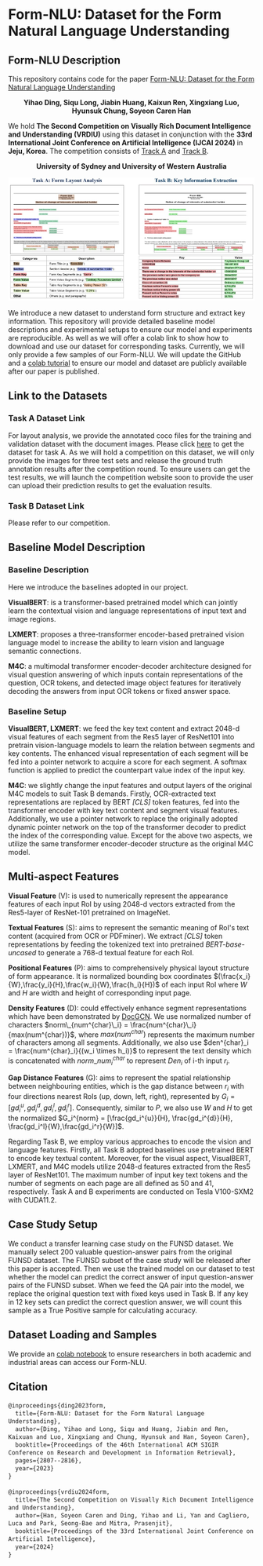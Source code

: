 # Form-NLU: Dataset for the Form Natural Language Understanding

## Form-NLU Description
This repository contains code for the paper [Form-NLU: Dataset for the Form Natural Language Understanding](https://dl.acm.org/doi/abs/10.1145/3539618.3591886)
__<p align="center">Yihao Ding, Siqu Long, Jiabin Huang, Kaixun Ren, Xingxiang Luo, Hyunsuk Chung, Soyeon Caren Han</p>__

We hold **The Second Competition on Visually Rich Document Intelligence and Understanding (VRDIU)** using this dataset in conjunction with the **33rd International Joint Conference on Artificial Intelligence (IJCAI 2024)** in **Jeju, Korea**. The competition consists of <a href='https://www.kaggle.com/competitions/dociu2024-form-nlu?rvi=1'>Track A</a> and <a href='https://www.kaggle.com/competitions/dociu-form-nlu-2024-track-2/data'>Track B</a>.

__<p align="center">University of Sydney and University of Western Australia</p>__
<p align="center"><img src="images/task_definition_v2.jpg" width="750" /></p>

We introduce a new dataset to understand form structure and extract key information. This repository will provide detailed baseline model descriptions and experimental setups to ensure our model and experiments are reproducible. As well as we will offer a colab link to show how to download and use our dataset for corresponding tasks.   Currently, we will only provide a few samples of our Form-NLU. We will update the GitHub and a [colab tutorial](https://colab.research.google.com/drive/1m399VuMHU3zKvXQdtZAWAediPUE8hhQc) to ensure our model and dataset are publicly available after our paper is published. 

## Link to the Datasets
### Task A Dataset Link
For layout analysis, we provide the annotated coco files for the training and validation dataset with the document images. Please click [here](https://drive.google.com/file/d/1tVFb9ciMaQJ4hvmTnY53A59Z8qoddhCv/view?usp=drive_link) to get the dataset for task A.
As we will hold a competition on this dataset, we will only provide the images for three test sets and release the ground truth annotation results after the competition round. To ensure users can get the test results, we will launch the competition website soon to provide the user can upload their prediction results to get the evaluation results. 

### Task B Dataset Link
Please refer to our competition.

## Baseline Model Description
### Baseline Description
Here we introduce the baselines adopted in our project.

**VisualBERT**: is a transformer-based pretrained model which can jointly learn the contextual vision and language representations of input text and image regions.

**LXMERT**: proposes a three-transformer encoder-based pretrained vision language model to increase the ability to learn vision and language semantic connections.

**M4C**: a multimodal transformer encoder-decoder architecture designed for visual question answering of which inputs contain representations of the question, OCR tokens, and detected image object features for iteratively decoding the answers from input OCR tokens or fixed answer space. 

### Baseline Setup
**VisualBERT, LXMERT**: we feed the key text content and extract 2048-d visual features of each segment from the Res5 layer of ResNet101 into pretrain vision-language models to learn the relation between segments and key contents. The enhanced visual representation of each segment will be fed into a pointer network to acquire a score for each segment. A softmax function is applied to predict the counterpart value index of the input key.

**M4C**: we slightly change the input features and output layers of the original M4C models to suit Task B demands. Firstly, OCR-extracted text representations are replaced by BERT *[CLS]* token features, fed into the transformer encoder with key text content and segment visual features. Additionally, we use a pointer network to replace the originally adopted dynamic pointer network on the top of the transformer decoder to predict the index of the corresponding value. Except for the above two aspects, we utilize the same transformer encoder-decoder structure as the original M4C model.
## Multi-aspect Features
**Visual Feature** (V): is used to numerically represent the appearance features of each input RoI by using 2048-d vectors extracted from the Res5-layer of ResNet-101 pretrained on ImageNet. 

**Textual Features** (S): aims to represent the semantic meaning of RoI's text content (acquired from OCR or PDFminer). We extract *[CLS]* token representations by feeding the tokenized text into pretrained *BERT-base-uncased* to generate a 768-d textual feature for each RoI. 

**Positional Features** (P): aims to comprehensively physical layout structure of form appearance. It is normalized bounding box coordinates $(\frac{x_i}{W},\frac{y_i}{H},\frac{w_i}{W},\frac{h_i}{H})$ of each input RoI where $W$ and $H$ are width and height of corresponding input page. 

**Density Features** (D): could effectively enhance segment representations which have been demonstrated by [DocGCN](https://github.com/adlnlp/doc_gcn). We use normalized number of characters $norm\_{num^{char}\_i} = \frac{num^{char}\_i}{max(num^{char})}$, where $max(num^{char})$ represents the maximum number of characters among all segments. Additionally, we also use $den^{char}_i = \frac{num^{char}_i}{(w_i \times h_i)}$ to represent the text density which is concatenated with $norm\_num^{char}_i$ to represent $Den_i$ of i-th input $r_i$.

**Gap Distance Features** (G): aims to represent the spatial relationship between neighbouring entities, which is the gap distance between $r_i$ with four directions nearest RoIs (up, down, left, right), represented by $G_i = [gd_i^{u}, gd_i^{d}, gd_i^l,gd_i^r]$. Consequently, similar to $P$, we also use $W$ and $H$ to get the normalized $G_i^{norm} = [\frac{gd_i^{u}}{H}, \frac{gd_i^{d}}{H}, \frac{gd_i^l}{W},\frac{gd_i^r}{W}]$.

Regarding Task B, we employ various approaches to encode the vision and language features. Firstly, all Task B adopted baselines use pretrained BERT to encode key textual content. Moreover, for the visual aspect, VisualBERT, LXMERT, and M4C models utilize 2048-d features extracted from the Res5 layer of ResNet101. The maximum number of input key text tokens and the number of segments on each page are all defined as 50 and 41, respectively. Task A and B experiments are conducted on Tesla V100-SXM2 with CUDA11.2.

## Case Study Setup
We conduct a transfer learning case study on the FUNSD dataset. We manually select 200 valuable question-answer pairs from the original FUNSD dataset. The FUNSD subset of the case study will be released after this paper is accepted. Then we use the trained model on our dataset to test whether the model can predict the correct answer of input question-answer pairs of the FUNSD subset. When we feed the QA pair into the model, we replace the original question text with fixed keys used in Task B. If any key in 12 key sets can predict the correct question answer, we will count this sample as a True Positive sample for calculating accuracy.
## Dataset Loading and Samples
We provide an [colab notebook](https://colab.research.google.com/drive/1m399VuMHU3zKvXQdtZAWAediPUE8hhQc) to ensure researchers in both academic and industrial areas can access our Form-NLU.

## Citation
```
@inproceedings{ding2023form,
  title={Form-NLU: Dataset for the Form Natural Language Understanding},
  author={Ding, Yihao and Long, Siqu and Huang, Jiabin and Ren, Kaixuan and Luo, Xingxiang and Chung, Hyunsuk and Han, Soyeon Caren},
  booktitle={Proceedings of the 46th International ACM SIGIR Conference on Research and Development in Information Retrieval},
  pages={2807--2816},
  year={2023}
}

@inproceedings{vrdiu2024form,
  title={The Second Competition on Visually Rich Document Intelligence and Understanding},
  author={Han, Soyeon Caren and Ding, Yihao and Li, Yan and Cagliero, Luca and Park, Seong-Bae and Mitra, Prasenjit},
  booktitle={Proceedings of the 33rd International Joint Conference on Artificial Intelligence},
  year={2024}
}
```
